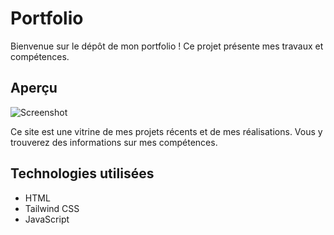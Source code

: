 # Portfolio

Bienvenue sur le dépôt de mon portfolio ! Ce projet présente mes travaux et compétences.

## Aperçu

![Screenshot](https://github.com/adrienfrsn/Portfolio/blob/31edfe20fd9413e548e2223300de24b9a639ceab/img/portfolioRendu.png)

Ce site est une vitrine de mes projets récents et de mes réalisations. Vous y trouverez des informations sur mes compétences.
  
## Technologies utilisées

- HTML
- Tailwind CSS
- JavaScript
